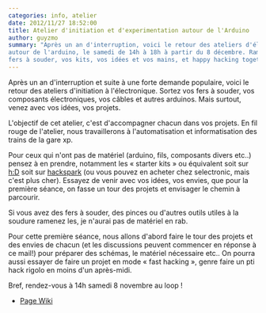 ```yaml
---
categories: info, atelier
date: 2012/11/27 18:52:00
title: Atelier d'initiation et d'experimentation autour de l'Arduino
author: guyzmo
summary: "Après un an d'interruption, voici le retour des ateliers d'électronique
autour de l'arduino, le samedi de 14h à 18h à partir du 8 décembre. Ramenez vos
fers à souder, vos kits, vos idées et vos mains, et happy hacking together!"
---
```

Après un an d'interruption et suite à une forte  demande  populaire,
voici le retour des ateliers d'initiation à l'électronique.  Sortez  vos
fers à souder,  vos  composants  électroniques,  vos  câbles  et  autres
arduinos. Mais surtout, venez avec vos idées, vos projets.

L'objectif de cet  atelier,  c'est  d'accompagner  chacun  dans  vos
projets.   En   fil   rouge   de   l'atelier,   nous   travaillerons   à
l'automatisation et informatisation des trains de la gare xp.

Pour ceux qui n'ont  pas  de  matériel  (arduino,  fils,  composants
divers etc..) pensez à en prendre, notamment les «  starter  kits  »  ou
équivalent soit sur [h:D](http://h-d.cc) soit sur [hackspark](hackspark) (ou  vous
pouvez en acheter chez selectronic, mais c'est plus  cher).  Essayez  de
venir avec vos idées, vos envies, que pour la première séance, on  fasse
un tour des projets et envisager le chemin à parcourir.

Si vous avez des fers à souder, des pinces ou d'autres outils utiles
à la soudure ramenez les, je n'aurai pas de matériel en rab.

Pour cette première séance, nous allons d'abord faire  le  tour  des
projets et des envies de chacun (et les discussions peuvent commencer en
réponse à ce mail!) pour préparer des schémas,  le  matériel  nécessaire
etc.. On pourra aussi  essayer  de  faire  un  projet  en  mode  «  fast
hacking », genre faire un pti hack rigolo en moins d'un après-midi. 

Bref, rendez-vous à 14h samedi 8 novembre au loop !

 * [Page Wiki](http://wiki.leloop.org/index.php/Atelier_Arduino)


